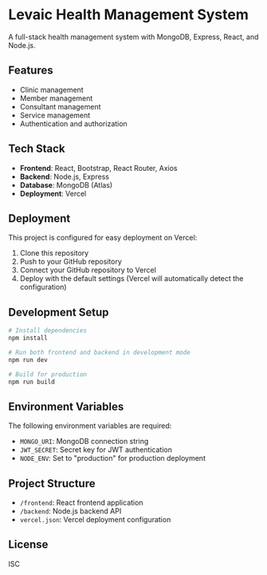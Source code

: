 # Levaic Health Management System

A full-stack health management system with MongoDB, Express, React, and Node.js.

## Features

- Clinic management
- Member management
- Consultant management
- Service management
- Authentication and authorization

## Tech Stack

- **Frontend**: React, Bootstrap, React Router, Axios
- **Backend**: Node.js, Express
- **Database**: MongoDB (Atlas)
- **Deployment**: Vercel

## Deployment

This project is configured for easy deployment on Vercel:

1. Clone this repository
2. Push to your GitHub repository
3. Connect your GitHub repository to Vercel
4. Deploy with the default settings (Vercel will automatically detect the configuration)

## Development Setup

```bash
# Install dependencies
npm install

# Run both frontend and backend in development mode
npm run dev

# Build for production
npm run build
```

## Environment Variables

The following environment variables are required:

- `MONGO_URI`: MongoDB connection string
- `JWT_SECRET`: Secret key for JWT authentication
- `NODE_ENV`: Set to "production" for production deployment

## Project Structure

- `/frontend`: React frontend application
- `/backend`: Node.js backend API
- `vercel.json`: Vercel deployment configuration

## License

ISC 